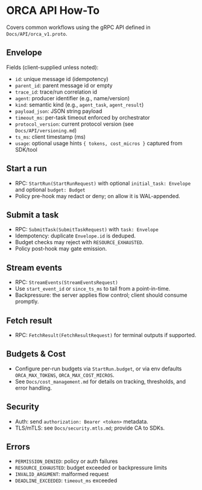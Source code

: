 # ORCA API How-To

Covers common workflows using the gRPC API defined in `Docs/API/orca_v1.proto`.

## Envelope
Fields (client-supplied unless noted):
- `id`: unique message id (idempotency)
- `parent_id`: parent message id or empty
- `trace_id`: trace/run correlation id
- `agent`: producer identifier (e.g., name/version)
- `kind`: semantic kind (e.g., `agent_task`, `agent_result`)
- `payload_json`: JSON string payload
- `timeout_ms`: per-task timeout enforced by orchestrator
- `protocol_version`: current protocol version (see `Docs/API/versioning.md`)
- `ts_ms`: client timestamp (ms)
- `usage`: optional usage hints `{ tokens, cost_micros }` captured from SDK/tool

## Start a run
- RPC: `StartRun(StartRunRequest)` with optional `initial_task: Envelope` and optional `budget: Budget`
- Policy pre-hook may redact or deny; on allow it is WAL-appended.

## Submit a task
- RPC: `SubmitTask(SubmitTaskRequest)` with `task: Envelope`
- Idempotency: duplicate `Envelope.id` is deduped.
- Budget checks may reject with `RESOURCE_EXHAUSTED`.
- Policy post-hook may gate emission.

## Stream events
- RPC: `StreamEvents(StreamEventsRequest)`
- Use `start_event_id` or `since_ts_ms` to tail from a point-in-time.
- Backpressure: the server applies flow control; client should consume promptly.

## Fetch result
- RPC: `FetchResult(FetchResultRequest)` for terminal outputs if supported.

## Budgets & Cost
- Configure per-run budgets via `StartRun.budget`, or via env defaults `ORCA_MAX_TOKENS`, `ORCA_MAX_COST_MICROS`.
- See `Docs/cost_management.md` for details on tracking, thresholds, and error handling.

## Security
- Auth: send `authorization: Bearer <token>` metadata.
- TLS/mTLS: see `Docs/security.mtls.md`; provide CA to SDKs.

## Errors
- `PERMISSION_DENIED`: policy or auth failures
- `RESOURCE_EXHAUSTED`: budget exceeded or backpressure limits
- `INVALID_ARGUMENT`: malformed request
- `DEADLINE_EXCEEDED`: `timeout_ms` exceeded

